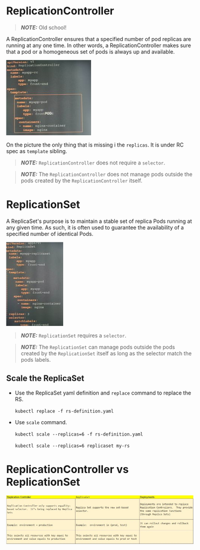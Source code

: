 # ReplicationController

> **_NOTE:_** Old school!

A ReplicationController ensures that a specified number of pod replicas are running at any one time. In other words, a ReplicationController makes sure that a pod or a homogeneous set of pods is always up and available.


![ReplicationController](./images/replication-controller.jpeg)

On the picture the only thing that is missing i the `replicas`. It is under RC spec as `template` sibling.

> **_NOTE:_** `ReplicationController` does not require a `selector`.

> **_NOTE:_**  The `ReplicationController` does not manage pods outside the pods created by the  `ReplicationController` itself. 

# ReplicationSet

A ReplicaSet's purpose is to maintain a stable set of replica Pods running at any given time. As such, it is often used to guarantee the availability of a specified number of identical Pods.

![ReplicationSet](./images/replicaSet.jpeg)
> **_NOTE:_** `ReplicationSet` requires a `selector`.

> **_NOTE:_**  The `ReplicationSet` can manage pods outside the pods created by the  `ReplicationSet` itself as long as the selector match the pods labels.

## Scale the ReplicaSet

- Use the ReplicaSet yaml definition and `replace` command to replace the RS.

    `kubectl replace -f rs-definition.yaml`

- Use `scale` command.

    `kubectl scale --replicas=6 -f rs-definition.yaml`

    `kubectl scale --replicas=6 replicaset my-rs`

# ReplicationController vs ReplicationSet

![rcvsrs](./images/rc-rs-deployment.webp)